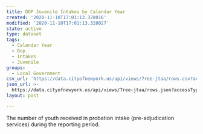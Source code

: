 ```yaml
---
title: DOP Juvenile Intakes by Calendar Year
created: '2020-11-10T17:01:13.328016'
modified: '2020-11-10T17:01:13.328027'
state: active
type: dataset
tags:
  - Calendar Year
  - Dop
  - Intakes
  - Juvenile
groups:
  - Local Government
csv_url: 'https://data.cityofnewyork.us/api/views/7ree-jtaa/rows.csv?accessType=DOWNLOAD'
json_url: >-
  https://data.cityofnewyork.us/api/views/7ree-jtaa/rows.json?accessType=DOWNLOAD
layout: post

---
```

The number of youth received in probation intake (pre-adjudication services) during the reporting period.
